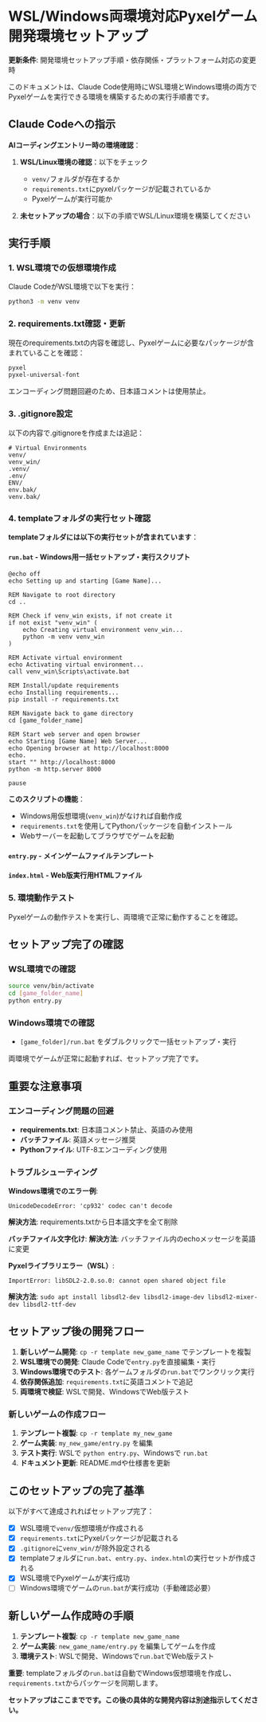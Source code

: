 # WSL/Windows両環境対応Pyxelゲーム開発環境セットアップ

**更新条件**: 開発環境セットアップ手順・依存関係・プラットフォーム対応の変更時

このドキュメントは、Claude Code使用時にWSL環境とWindows環境の両方でPyxelゲームを実行できる環境を構築するための実行手順書です。


## Claude Codeへの指示

**AIコーディングエントリー時の環境確認**：

1. **WSL/Linux環境の確認**：以下をチェック
   - `venv/`フォルダが存在するか
   - `requirements.txt`にpyxelパッケージが記載されているか
   - Pyxelゲームが実行可能か

2. **未セットアップの場合**：以下の手順でWSL/Linux環境を構築してください

## 実行手順

### 1. WSL環境での仮想環境作成

Claude CodeがWSL環境で以下を実行：

```bash
python3 -m venv venv
```

### 2. requirements.txt確認・更新

現在のrequirements.txtの内容を確認し、Pyxelゲームに必要なパッケージが含まれていることを確認：

```txt
pyxel
pyxel-universal-font
```

エンコーディング問題回避のため、日本語コメントは使用禁止。

### 3. .gitignore設定

以下の内容で.gitignoreを作成または追記：

```gitignore
# Virtual Environments
venv/
venv_win/
.venv/
.env/
ENV/
env.bak/
venv.bak/
```

### 4. templateフォルダの実行セット確認

**templateフォルダには以下の実行セットが含まれています**：

#### `run.bat` - Windows用一括セットアップ・実行スクリプト
```batch
@echo off
echo Setting up and starting [Game Name]...

REM Navigate to root directory
cd ..

REM Check if venv_win exists, if not create it
if not exist "venv_win" (
    echo Creating virtual environment venv_win...
    python -m venv venv_win
)

REM Activate virtual environment
echo Activating virtual environment...
call venv_win\Scripts\activate.bat

REM Install/update requirements
echo Installing requirements...
pip install -r requirements.txt

REM Navigate back to game directory
cd [game_folder_name]

REM Start web server and open browser
echo Starting [Game Name] Web Server...
echo Opening browser at http://localhost:8000
echo.
start "" http://localhost:8000
python -m http.server 8000

pause
```

**このスクリプトの機能**：
- Windows用仮想環境(`venv_win`)がなければ自動作成
- `requirements.txt`を使用してPythonパッケージを自動インストール
- Webサーバーを起動してブラウザでゲームを起動

#### `entry.py` - メインゲームファイルテンプレート
#### `index.html` - Web版実行用HTMLファイル

### 5. 環境動作テスト

Pyxelゲームの動作テストを実行し、両環境で正常に動作することを確認。

## セットアップ完了の確認

### WSL環境での確認
```bash
source venv/bin/activate
cd [game_folder_name]
python entry.py
```

### Windows環境での確認
- `[game_folder]/run.bat` をダブルクリックで一括セットアップ・実行

両環境でゲームが正常に起動すれば、セットアップ完了です。

## 重要な注意事項

### エンコーディング問題の回避
- **requirements.txt**: 日本語コメント禁止、英語のみ使用
- **バッチファイル**: 英語メッセージ推奨
- **Pythonファイル**: UTF-8エンコーディング使用

### トラブルシューティング

**Windows環境でのエラー例**:
```
UnicodeDecodeError: 'cp932' codec can't decode
```
**解決方法**: requirements.txtから日本語文字を全て削除

**バッチファイル文字化け**:
**解決方法**: バッチファイル内のechoメッセージを英語に変更

**Pyxelライブラリエラー（WSL）**:
```
ImportError: libSDL2-2.0.so.0: cannot open shared object file
```
**解決方法**: `sudo apt install libsdl2-dev libsdl2-image-dev libsdl2-mixer-dev libsdl2-ttf-dev`

## セットアップ後の開発フロー

1. **新しいゲーム開発**: `cp -r template new_game_name` でテンプレートを複製
2. **WSL環境での開発**: Claude Codeで`entry.py`を直接編集・実行
3. **Windows環境でのテスト**: 各ゲームフォルダの`run.bat`でワンクリック実行
4. **依存関係追加**: `requirements.txt`に英語コメントで追記
5. **両環境で検証**: WSLで開発、WindowsでWeb版テスト

### 新しいゲームの作成フロー
1. **テンプレート複製**: `cp -r template my_new_game`
2. **ゲーム実装**: `my_new_game/entry.py` を編集
3. **テスト実行**: WSLで `python entry.py`、Windowsで `run.bat`
4. **ドキュメント更新**: README.mdや仕様書を更新

## このセットアップの完了基準

以下がすべて達成されればセットアップ完了：

- [x] WSL環境で`venv/`仮想環境が作成される
- [x] `requirements.txt`にPyxelパッケージが記載される  
- [x] `.gitignore`に`venv_win/`が除外設定される
- [x] templateフォルダに`run.bat`、`entry.py`、`index.html`の実行セットが作成される
- [x] WSL環境でPyxelゲームが実行成功
- [ ] Windows環境でゲームの`run.bat`が実行成功（手動確認必要）

## 新しいゲーム作成時の手順

1. **テンプレート複製**: `cp -r template new_game_name`
2. **ゲーム実装**: `new_game_name/entry.py` を編集してゲームを作成
3. **環境テスト**: WSLで開発、Windowsで`run.bat`でWeb版テスト

**重要**: templateフォルダの`run.bat`は自動でWindows仮想環境を作成し、`requirements.txt`からパッケージを同期します。

**セットアップはここまでです。この後の具体的な開発内容は別途指示してください。**